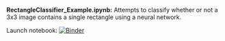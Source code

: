 **RectangleClassifier_Example.ipynb:**
Attempts to classify whether or not a 3x3 image contains a single rectangle using a neural network.

Launch notebook: [![Binder](https://mybinder.org/badge_logo.svg)](https://mybinder.org/v2/gh/lhayward/RectangleClassifier/master?filepath=RectangleClassifier_Example.ipynb)
